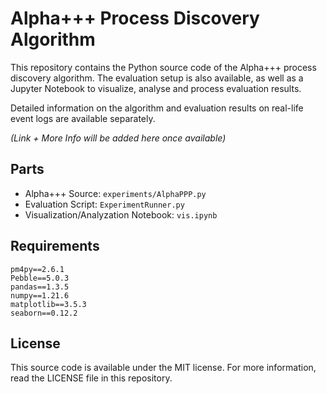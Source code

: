 # Alpha+++ Process Discovery Algorithm
This repository contains the Python source code of the Alpha+++ process discovery algorithm.
The evaluation setup is also available, as well as a Jupyter Notebook to visualize, analyse and process evaluation results.

Detailed information on the algorithm and evaluation results on real-life event logs are available separately.

_(Link + More Info will be added here once available)_

## Parts
- Alpha+++ Source: `experiments/AlphaPPP.py`
- Evaluation Script: `ExperimentRunner.py`
- Visualization/Analyzation Notebook: `vis.ipynb`


## Requirements
```
pm4py==2.6.1
Pebble==5.0.3
pandas==1.3.5
numpy==1.21.6
matplotlib==3.5.3
seaborn==0.12.2
```

## License
This source code is available under the MIT license.
For more information, read the LICENSE file in this repository.
